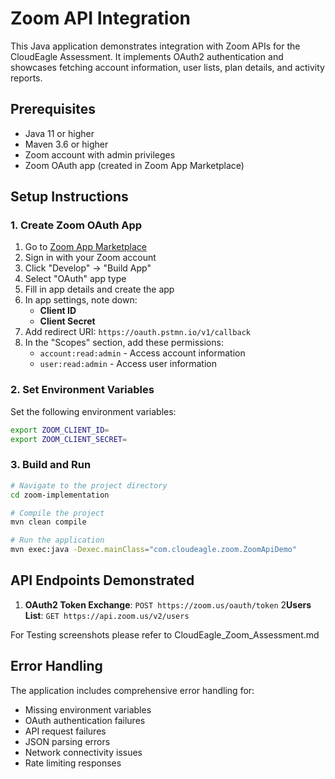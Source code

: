 # Zoom API Integration

This Java application demonstrates integration with Zoom APIs for the CloudEagle Assessment. It implements OAuth2 authentication and showcases fetching account information, user lists, plan details, and activity reports.

## Prerequisites

- Java 11 or higher
- Maven 3.6 or higher
- Zoom account with admin privileges
- Zoom OAuth app (created in Zoom App Marketplace)

## Setup Instructions

### 1. Create Zoom OAuth App

1. Go to [Zoom App Marketplace](https://marketplace.zoom.us/)
2. Sign in with your Zoom account
3. Click "Develop" → "Build App"
4. Select "OAuth" app type
5. Fill in app details and create the app
6. In app settings, note down:
   - **Client ID**
   - **Client Secret**
7. Add redirect URI: `https://oauth.pstmn.io/v1/callback`
8. In the "Scopes" section, add these permissions:
   - `account:read:admin` - Access account information
   - `user:read:admin` - Access user information


### 2. Set Environment Variables

Set the following environment variables:

```bash
export ZOOM_CLIENT_ID=
export ZOOM_CLIENT_SECRET=

```

### 3. Build and Run

```bash
# Navigate to the project directory
cd zoom-implementation

# Compile the project
mvn clean compile

# Run the application
mvn exec:java -Dexec.mainClass="com.cloudeagle.zoom.ZoomApiDemo"
```


## API Endpoints Demonstrated

1. **OAuth2 Token Exchange**: `POST https://zoom.us/oauth/token`
2**Users List**: `GET https://api.zoom.us/v2/users`

For Testing screenshots please refer to CloudEagle_Zoom_Assessment.md

## Error Handling
The application includes comprehensive error handling for:
- Missing environment variables
- OAuth authentication failures
- API request failures
- JSON parsing errors
- Network connectivity issues
- Rate limiting responses